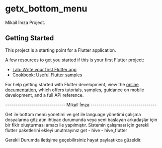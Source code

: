 # getx_bottom_menu

Mikail İmza Project.

## Getting Started

This project is a starting point for a Flutter application.

A few resources to get you started if this is your first Flutter project:

- [Lab: Write your first Flutter app](https://docs.flutter.dev/get-started/codelab)
- [Cookbook: Useful Flutter samples](https://docs.flutter.dev/cookbook)

For help getting started with Flutter development, view the
[online documentation](https://docs.flutter.dev/), which offers tutorials,
samples, guidance on mobile development, and a full API reference.

------------------------------ Mikail İmza ---------------------------------

Get ile bottom menü yönetimi ve get ile language yönetimi
çalışma dosyalarına göz atın ihtiyac durumunda veya yeni başlayan arkadaşlar için bir fikir oluşturması amacı ile yapılmıştır.
Sistemin çalışması için gerekli flutter paketlerini ekleyi unutmayınız
get - hive - hive_flutter

Gerekli Durumda iletişime geçebilirsiniz hayat paylaştıkca güzeldir.
